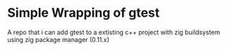 # Simple Wrapping of gtest
A repo that i can add gtest to a extisting c++ project with zig buildsystem using zig package manager (0.11.x)